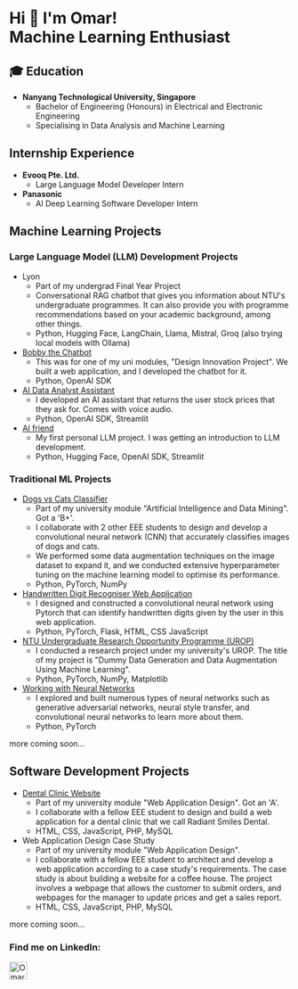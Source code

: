 <h1>Hi 👋 I'm Omar! <br> Machine Learning Enthusiast</h1>

<h2>🎓 Education</h2>

- <b>Nanyang Technological University, Singapore</b>
  - Bachelor of Engineering (Honours) in Electrical and Electronic Engineering
  - Specialising in Data Analysis and Machine Learning

<h2>Internship Experience</h2>

- <b>Evooq Pte. Ltd. </b>
  - Large Language Model Developer Intern
- <b>Panasonic</b>
  - AI Deep Learning Software Developer Intern

<h2>Machine Learning Projects</h2>
<h3>Large Language Model (LLM) Development Projects</h3>

- Lyon
  - Part of my undergrad Final Year Project
  - Conversational RAG chatbot that gives you information about NTU's undergraduate programmes. It can also provide you with programme recommendations based on your academic background, among other things.
  - Python, Hugging Face, LangChain, Llama, Mistral, Groq (also trying local models with Ollama)
- [Bobby the Chatbot](https://ntu-eee-dip-e028.web.app/chatbot)
  - This was for one of my uni modules, "Design Innovation Project". We built a web application, and I developed the chatbot for it.
  - Python, OpenAI SDK
- [AI Data Analyst Assistant](https://github.com/omar-ntu/data-analyst)
  - I developed an AI assistant that returns the user stock prices that they ask for. Comes with voice audio.
  - Python, OpenAI SDK, Streamlit
- [AI friend](https://github.com/omar-ntu/LLM-Deployment)
  - My first personal LLM project. I was getting an introduction to LLM development.
  - Python, Hugging Face, OpenAI SDK, Streamlit

<h3>Traditional ML Projects</h3>

- [Dogs vs Cats Classifier](https://github.com/omar-ntu/DogCatClassifier)
  - Part of my university module "Artificial Intelligence and Data Mining". Got a 'B+'.
  - I collaborate with 2 other EEE students to design and develop a convolutional neural network (CNN) that accurately classifies images of dogs and cats.
  - We performed some data augmentation techniques on the image dataset to expand it, and we conducted extensive hyperparameter tuning on the machine learning model to optimise its performance.
  - Python, PyTorch, NumPy
- [Handwritten Digit Recogniser Web Application](https://github.com/omar-ntu/digit_recognition_app)
  - I designed and constructed a convolutional neural network using Pytorch that can identify handwritten digits given by the user in this web application.
  - Python, PyTorch, Flask, HTML, CSS JavaScript
- [NTU Undergraduate Research Opportunity Programme (UROP)](https://github.com/omar-ntu/dummy-data-generation-and-data-augmentation-using-ML/tree/main)
  - I conducted a research project under my university's UROP. The title of my project is "Dummy Data Generation and Data Augmentation Using Machine Learning".
  - Python, PyTorch, NumPy, Matplotlib
- [Working with Neural Networks](https://github.com/omar-ntu/Neural-Networks)
  - I explored and built numerous types of neural networks such as generative adversarial networks, neural style transfer, and convolutional neural networks to learn more about them.
  - Python, PyTorch

more coming soon...

<h2>Software Development Projects</h2>

- [Dental Clinic Website](https://github.com/koarine/Dental-Website-Project)
  - Part of my university module "Web Application Design". Got an 'A'.
  - I collaborate with a fellow EEE student to design and build a web application for a dental clinic that we call Radiant Smiles Dental.
  - HTML, CSS, JavaScript, PHP, MySQL
- Web Application Design Case Study
  - Part of my university module "Web Application Design".
  - I collaborate with a fellow EEE student to architect and develop a web application according to a case study's requirements. The case study is about building a website for a coffee house. The project involves a webpage that allows the customer to submit orders, and webpages for the manager to update prices and get a sales report.
  - HTML, CSS, JavaScript, PHP, MySQL

more coming soon...

<h3>Find me on LinkedIn:</h3>

[<img align="left" alt="Omar | LinkedIn" width="32px" src="https://cdn.jsdelivr.net/npm/simple-icons@v3/icons/linkedin.svg" />][linkedin]


[linkedin]: https://www.linkedin.com/in/omar-sheik-mustafa-7bb816259


<!--
**omar-ntu/omar-ntu** is a ✨ _special_ ✨ repository because its `README.md` (this file) appears on your GitHub profile.

Here are some ideas to get you started:

- 🔭 I’m currently working on ...
- 🌱 I’m currently learning ...
- 👯 I’m looking to collaborate on ...
- 🤔 I’m looking for help with ...
- 💬 Ask me about ...
- 📫 How to reach me: ...
- 😄 Pronouns: ...
- ⚡ Fun fact: ...
-->
